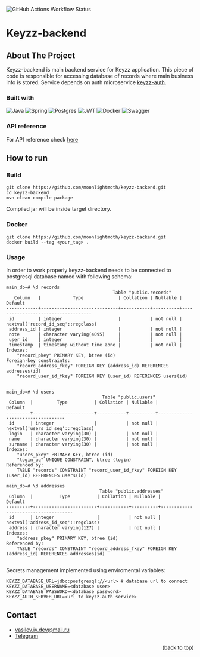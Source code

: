 

![GitHub Actions Workflow Status](https://img.shields.io/github/actions/workflow/status/moonlightmoth/keyzz-backend/maven.yml)

# Keyzz-backend
<!-- ABOUT THE PROJECT -->
## About The Project

Keyzz-backend is main backend service for Keyzz application. This piece of code is responsible for accessing database of records where main business info is stored. Service depends on auth microservice [keyzz-auth](https://github.com/moonlightmoth/keyzz-auth).

### Built with
![Java](https://img.shields.io/badge/java-%23ED8B00.svg?style=for-the-badge&logo=openjdk&logoColor=white)
![Spring](https://img.shields.io/badge/spring-%236DB33F.svg?style=for-the-badge&logo=spring&logoColor=white)
![Postgres](https://img.shields.io/badge/postgres-%23316192.svg?style=for-the-badge&logo=postgresql&logoColor=white)
![JWT](https://img.shields.io/badge/JWT-black?style=for-the-badge&logo=JSON%20web%20tokens)
![Docker](https://img.shields.io/badge/docker-%230db7ed.svg?style=for-the-badge&logo=docker&logoColor=white)
![Swagger](https://img.shields.io/badge/-Swagger-%23Clojure?style=for-the-badge&logo=swagger&logoColor=white)


### API reference
For API reference check [here](https://api.moonlightmoth.ru/keyzz-backend/swagger-ui/index.html)

<!-- GETTING STARTED -->
## How to run
  
### Build
```
git clone https://github.com/moonlightmoth/keyzz-backend.git
cd keyzz-backend
mvn clean compile package
```
Compiled jar will be inside target directory.

### Docker
```
git clone https://github.com/moonlightmoth/keyzz-backend.git
docker build --tag <your_tag> .
```

### Usage

In order to work properly keyzz-backend needs to be connected to postgresql database named with following schema: 

```
main_db=# \d records
                                        Table "public.records"
   Column   |            Type             | Collation | Nullable |              Default
------------+-----------------------------+-----------+----------+------------------------------------
 id         | integer                     |           | not null | nextval('record_id_seq'::regclass)
 address_id | integer                     |           | not null |
 note       | character varying(4095)     |           | not null |
 user_id    | integer                     |           |          |
 timestamp  | timestamp without time zone |           | not null |
Indexes:
    "record_pkey" PRIMARY KEY, btree (id)
Foreign-key constraints:
    "record_address_fkey" FOREIGN KEY (address_id) REFERENCES addresses(id)
    "record_user_id_fkey" FOREIGN KEY (user_id) REFERENCES users(id)


main_db=# \d users
                                    Table "public.users"
 Column  |         Type          | Collation | Nullable |              Default
---------+-----------------------+-----------+----------+-----------------------------------
 id      | integer               |           | not null | nextval('users_id_seq'::regclass)
 login   | character varying(30) |           | not null |
 name    | character varying(30) |           | not null |
 surname | character varying(30) |           | not null |
Indexes:
    "users_pkey" PRIMARY KEY, btree (id)
    "login_uq" UNIQUE CONSTRAINT, btree (login)
Referenced by:
    TABLE "records" CONSTRAINT "record_user_id_fkey" FOREIGN KEY (user_id) REFERENCES users(id)

main_db=# \d addresses
                                   Table "public.addresses"
 Column  |          Type          | Collation | Nullable |               Default
---------+------------------------+-----------+----------+-------------------------------------
 id      | integer                |           | not null | nextval('address_id_seq'::regclass)
 address | character varying(127) |           | not null |
Indexes:
    "address_pkey" PRIMARY KEY, btree (id)
Referenced by:
    TABLE "records" CONSTRAINT "record_address_fkey" FOREIGN KEY (address_id) REFERENCES addresses(id)


```


Secrets management implemented using enviromental variables:
```
KEYZZ_DATABASE_URL=jdbc:postgresql://<url> # database url to connect
KEYZZ_DATABASE_USERNAME=<database user>
KEYZZ_DATABASE_PASSWORD=<database password>
KEYZZ_AUTH_SERVER_URL=<url to keyzz-auth service>
```


<!-- CONTACT -->
## Contact

* vasilev.iv.dev@mail.ru
* [Telegram](https://t.me/moonlightmoth)
<p align="right">(<a href="#readme-top">back to top</a>)</p>

